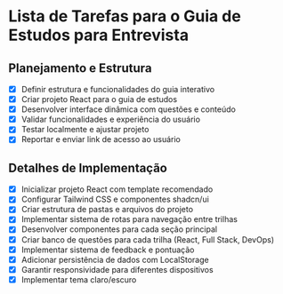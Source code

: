 # Lista de Tarefas para o Guia de Estudos para Entrevista

## Planejamento e Estrutura
- [x] Definir estrutura e funcionalidades do guia interativo
- [x] Criar projeto React para o guia de estudos
- [x] Desenvolver interface dinâmica com questões e conteúdo
- [x] Validar funcionalidades e experiência do usuário
- [x] Testar localmente e ajustar projeto
- [x] Reportar e enviar link de acesso ao usuário

## Detalhes de Implementação
- [x] Inicializar projeto React com template recomendado
- [x] Configurar Tailwind CSS e componentes shadcn/ui
- [x] Criar estrutura de pastas e arquivos do projeto
- [x] Implementar sistema de rotas para navegação entre trilhas
- [x] Desenvolver componentes para cada seção principal
- [x] Criar banco de questões para cada trilha (React, Full Stack, DevOps)
- [x] Implementar sistema de feedback e pontuação
- [x] Adicionar persistência de dados com LocalStorage
- [x] Garantir responsividade para diferentes dispositivos
- [x] Implementar tema claro/escuro
